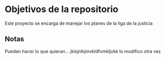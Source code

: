 # Objetivos de la repositorio

Este proyecto se encarga de manejar los planes de la liga de la justicia


## Notas
Pueden hacer lo que quieran...
jklsjnlkjmvkldfvmkljvkk
lo modifico otra vez
